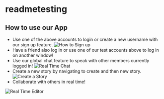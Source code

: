# readmetesting

## How to use our App

* Use one of the above accounts to login or create a new username with our sign up feature.
![How to Sign up](https://media.giphy.com/media/cYVOiCtLff6litSm6Z/giphy.gif "Sign up")
* Have a friend also log in or use one of our test accounts above to log in on another window!
* Use our global chat feature to speak with other members currently logged in!
![Real Time Chat](https://media.giphy.com/media/yv3NHb664z4GyCoI45/giphy.gif "Real Time Chat")
* Create a new story by navigating to create and then new story.
![Create a Story](https://media.giphy.com/media/1gQsVxKoL5IcT1dDSK/giphy.gif "Create a Story")
* Collaborate with others in real time!

![Real Time Editor](https://media.giphy.com/media/28OCBQV1TSMBu0l3j8/giphy.gif "Real Time Editor")
